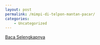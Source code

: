 ```yaml
---
layout: post
permalink: /mimpi-di-telpon-mantan-pacar/
categories:
    - Uncategorized
---
```


[Baca Selengkapnya](/04)